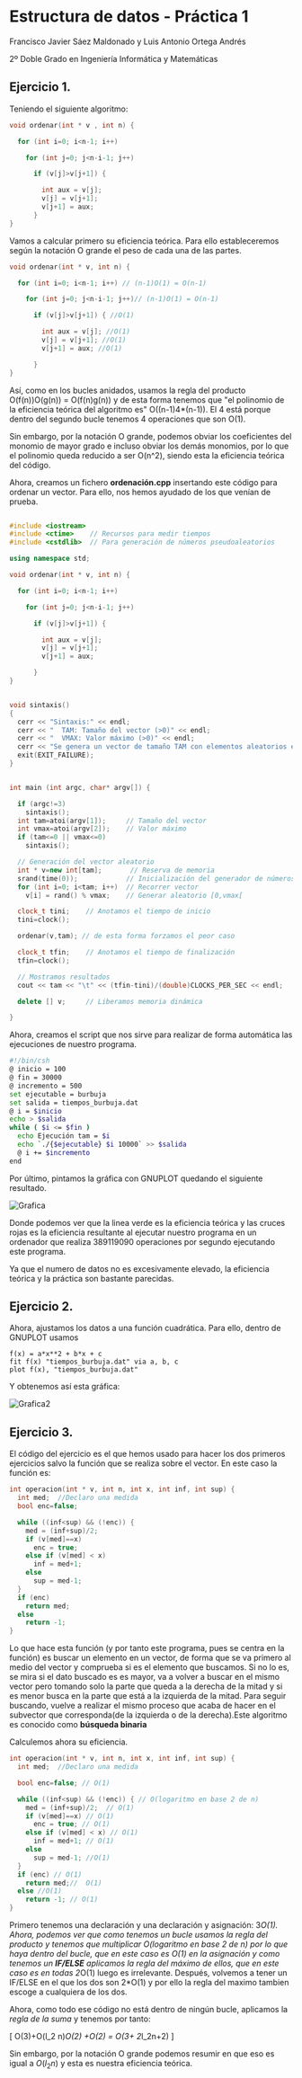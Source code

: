 # Estructura de datos - Práctica 1

Francisco Javier Sáez Maldonado
 y Luis Antonio Ortega Andrés

2º Doble Grado en Ingeniería Informática y Matemáticas

## Ejercicio 1.

Teniendo el siguiente algoritmo:

```c++
void ordenar(int * v , int n) {

  for (int i=0; i<n-1; i++)

    for (int j=0; j<n-i-1; j++)

      if (v[j]>v[j+1]) {

        int aux = v[j];
        v[j] = v[j+1];
        v[j+1] = aux;
      }
}

```


Vamos a calcular  primero su eficiencia teórica. Para ello estableceremos según la notación O grande el peso de cada una de las partes.

```c++
void ordenar(int * v, int n) {

  for (int i=0; i<n-1; i++) // (n-1)O(1) = O(n-1)

    for (int j=0; j<n-i-1; j++)// (n-1)O(1) = O(n-1)

      if (v[j]>v[j+1]) { //O(1)

        int aux = v[j]; //O(1)
        v[j] = v[j+1]; //O(1)
        v[j+1] = aux; //O(1)

      }
}
```

Así, como en los bucles anidados, usamos la regla del producto O(f(n))O(g(n)) = O(f(n)g(n)) y de esta forma tenemos que "el polinomio de la eficiencia teórica del algoritmo es" O((n-1)4*(n-1)). El 4 está porque dentro del segundo bucle tenemos 4 operaciones que son O(1).

Sin embargo, por la notación O grande, podemos obviar los coeficientes del monomio de mayor grado e incluso obviar los demás monomios, por lo que el polinomio queda reducido a ser O(n^2), siendo esta la eficiencia teórica del código.

Ahora, creamos un fichero **ordenación.cpp** insertando este código para ordenar un vector. Para ello, nos hemos ayudado de los que venían de prueba.

```c++

#include <iostream>
#include <ctime>    // Recursos para medir tiempos
#include <cstdlib>  // Para generación de números pseudoaleatorios

using namespace std;

void ordenar(int * v, int n) {

  for (int i=0; i<n-1; i++)

    for (int j=0; j<n-i-1; j++)

      if (v[j]>v[j+1]) {

        int aux = v[j];
        v[j] = v[j+1];
        v[j+1] = aux;

      }
}


void sintaxis()
{
  cerr << "Sintaxis:" << endl;
  cerr << "  TAM: Tamaño del vector (>0)" << endl;
  cerr << "  VMAX: Valor máximo (>0)" << endl;
  cerr << "Se genera un vector de tamaño TAM con elementos aleatorios en [0,VMAX[" << endl;
  exit(EXIT_FAILURE);
}


int main (int argc, char* argv[]) {

  if (argc!=3)
    sintaxis();
  int tam=atoi(argv[1]);     // Tamaño del vector
  int vmax=atoi(argv[2]);    // Valor máximo
  if (tam<=0 || vmax<=0)
    sintaxis();

  // Generación del vector aleatorio
  int * v=new int[tam];       // Reserva de memoria
  srand(time(0));            // Inicialización del generador de números pseudoaleatorios
  for (int i=0; i<tam; i++)  // Recorrer vector
    v[i] = rand() % vmax;    // Generar aleatorio [0,vmax[

  clock_t tini;    // Anotamos el tiempo de inicio
  tini=clock();

  ordenar(v,tam); // de esta forma forzamos el peor caso

  clock_t tfin;    // Anotamos el tiempo de finalización
  tfin=clock();

  // Mostramos resultados
  cout << tam << "\t" << (tfin-tini)/(double)CLOCKS_PER_SEC << endl;

  delete [] v;     // Liberamos memoria dinámica

}


```

Ahora, creamos el script que nos sirve para realizar de forma automática las ejecuciones de nuestro programa.

```sh
#!/bin/csh                                                                      
@ inicio = 100                                                                  
@ fin = 30000                                                                   
@ incremento = 500                                                              
set ejecutable = burbuja                                                        
set salida = tiempos_burbuja.dat                                                
@ i = $inicio                                                                   
echo > $salida                                                                  
while ( $i <= $fin )                                                            
  echo Ejecución tam = $i                                                       
  echo `./{$ejecutable} $i 10000` >> $salida                                    
  @ i += $incremento                                                            
end   

```

Por último, pintamos la gráfica con GNUPLOT quedando el siguiente resultado.

![Grafica](grafica1 "Grafica")

Donde podemos ver que la linea verde es la eficiencia teórica y las cruces rojas es la eficiencia resultante al ejecutar nuestro programa en un ordenador que realiza 389119090 operaciones por segundo ejecutando este programa.

Ya que el numero de datos no es excesivamente elevado, la eficiencia teórica y la práctica son bastante parecidas.


## Ejercicio 2.

Ahora, ajustamos los datos a una función cuadrática. Para ello, dentro de GNUPLOT usamos

```GNUPLOT
f(x) = a*x**2 + b*x + c
fit f(x) "tiempos_burbuja.dat" via a, b, c
plot f(x), "tiempos_burbuja.dat"

```

Y obtenemos así esta gráfica:

![Grafica2](Grafica2.png "Grafica2")


## Ejercicio 3.

El código del ejercicio es el que hemos usado para hacer los dos primeros ejercicios salvo la función que se realiza sobre el vector. En este caso la función es:

```c++
int operacion(int * v, int n, int x, int inf, int sup) {
  int med;  //Declaro una medida
  bool enc=false;

  while ((inf<sup) && (!enc)) {
    med = (inf+sup)/2;  
    if (v[med]==x)
      enc = true;
    else if (v[med] < x)
      inf = med+1;
    else
      sup = med-1;
  }
  if (enc)
    return med;
  else
    return -1;
}
```

Lo que hace esta función (y por tanto este programa, pues se centra en la función) es buscar un elemento en un vector, de forma que se va primero al medio del vector y comprueba si es el elemento que buscamos. Si no lo es, se mira si el dato buscado es es mayor, va a volver a buscar en el mismo vector pero tomando solo la parte que queda a la derecha de la mitad y si es menor busca en la parte que está a la izquierda de la mitad. Para seguir buscando, vuelve a realizar el mismo proceso que acaba de hacer en el subvector que corresponda(de la izquierda o de la derecha).Este algoritmo es conocido como **búsqueda binaria**

Calculemos ahora su eficiencia.

```c++
int operacion(int * v, int n, int x, int inf, int sup) {
  int med;  //Declaro una medida

  bool enc=false; // O(1)

  while ((inf<sup) && (!enc)) { // O(logaritmo en base 2 de n)
    med = (inf+sup)/2;  // O(1)
    if (v[med]==x) // O(1)
      enc = true; // O(1)
    else if (v[med] < x) // O(1)
      inf = med+1; // O(1)
    else
      sup = med-1; //O(1)
  }
  if (enc) // O(1)
    return med;//  O(1)
  else //O(1)
    return -1; // O(1)
}
```

Primero tenemos una declaración y una declaración y asignación: 3*O(1).
Ahora, podemos ver que como tenemos un bucle usamos la *regla del producto* y tenemos que multiplicar O(logaritmo en base 2 de n) por lo que haya dentro del bucle, que en este caso es O(1) en la asignación y como tenemos un **IF/ELSE** aplicamos la regla del máximo de ellos, que en este caso es en todas 2*O(1) luego es irrelevante.
Después, volvemos a tener un IF/ELSE en el que los dos son 2*O(1) y por ello la regla del maximo tambien escoge a cualquiera de los dos.

Ahora, como todo ese código no está dentro de ningún bucle, aplicamos la *regla de la suma* y tenemos por tanto:

\[
O(3)+O(l_2 n)*O(2) +O(2) = O(3+ 2*l_2n+2)
\]

Sin embargo, por la notación O grande podemos resumir en que eso es igual a $O(l_2n)$ y esta es nuestra eficiencia teórica.

